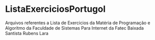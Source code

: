 # ListaExerciciosPortugol
  Arquivos referentes a Lista de Exercicios da Matéria de Programação e Algoritmo da Faculdade de Sistemas Para Internet da Fatec Baixada Santista Rubens Lara
